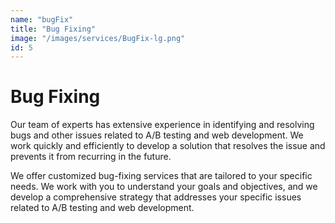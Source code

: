 ```yaml
---
name: "bugFix"
title: "Bug Fixing"
image: "/images/services/BugFix-lg.png"
id: 5
---
```


# Bug Fixing

Our team of experts has extensive experience in identifying and resolving bugs and other issues related to A/B testing and web development. We work quickly and efficiently to develop a solution that resolves the issue and prevents it from recurring in the future.

We offer customized bug-fixing services that are tailored to your specific needs. We work with you to understand your goals and objectives, and we develop a comprehensive strategy that addresses your specific issues related to A/B testing and web development.
